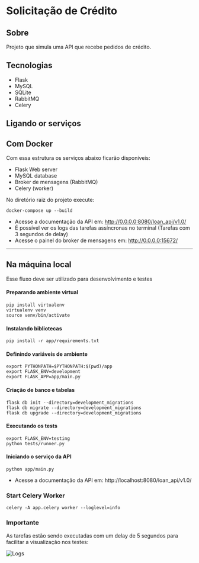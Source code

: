 # Solicitação de Crédito


## Sobre

Projeto que simula uma API que recebe pedidos de crédito.

## Tecnologias

- Flask
- MySQL
- SQLite
- RabbitMQ
- Celery


## Ligando or serviços


## Com Docker

Com essa estrutura os serviços abaixo ficarão disponíveis:
- Flask Web server
- MySQL database
- Broker de mensagens (RabbitMQ)
- Celery (worker)


No diretório raiz do projeto execute:
```
docker-compose up --build
```

- Acesse a documentação da API em: http://0.0.0.0:8080/loan_api/v1.0/
- É possível ver os logs das tarefas assíncronas no terminal (Tarefas com 3 segundos de delay)
- Acesse o painel do broker de mensagens em: http://0.0.0.0:15672/

----

## Na máquina local

Esse fluxo deve ser utilizado para desenvolvimento e testes

#### Preparando ambiente virtual
```
pip install virtualenv
virtualenv venv
source venv/bin/activate
```

#### Instalando bibliotecas
```
pip install -r app/requirements.txt
```

#### Definindo variáveis de ambiente
```
export PYTHONPATH=$PYTHONPATH:$(pwd)/app
export FLASK_ENV=development
export FLASK_APP=app/main.py
```

#### Criação de banco e tabelas
```
flask db init --directory=development_migrations
flask db migrate --directory=development_migrations
flask db upgrade --directory=development_migrations
```

#### Executando os tests
```
export FLASK_ENV=testing
python tests/runner.py
```

#### Iniciando o serviço da API
```
python app/main.py
```

- Acesse a documentação da API em: http://localhost:8080/loan_api/v1.0/


### Start Celery Worker
```
celery -A app.celery worker --loglevel=info
```

### Importante

As tarefas estão sendo executadas com um delay de 5 segundos para facilitar a visualização nos testes:

![Logs](https://firebasestorage.googleapis.com/v0/b/claveapplication.appspot.com/o/task_logs.png?alt=media&token=dcdaaea5-a166-41a0-a1ce-66661d7418f2)